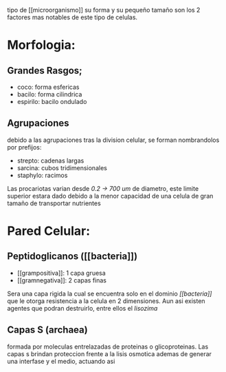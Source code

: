 tipo de [[microorganismo]] su forma y su pequeño tamaño son los 2 factores mas notables de este tipo de celulas.

# Morfologia:

## Grandes Rasgos;

- coco: forma esfericas
- bacilo: forma cilindrica
- espirilo: bacilo ondulado

## Agrupaciones

debido a las agrupaciones tras la division celular, se forman nombrandolos por prefijos:

- strepto: cadenas largas
- sarcina: cubos tridimensionales
- staphylo: racimos

Las procariotas varian desde _0.2 -> 700 um_ de diametro, este limite superior estara dado debido a la menor capacidad de una celula de gran tamaño de transportar nutrientes 

# Pared Celular:
## Peptidoglicanos ([[bacteria]])
- [[grampositiva]]: 1 capa gruesa
- [[gramnegativa]]: 2 capas finas

Sera una capa rigida la cual se encuentra solo en el dominio *[[bacteria]]* que le otorga resistencia a la celula en 2 dimensiones. Aun asi existen agentes que podran destruirlo, entre ellos el *lisozima*  

## Capas S (archaea)
formada por moleculas entrelazadas de proteinas o glicoproteinas. 
Las capas s brindan proteccion frente a la lisis osmotica ademas de generar una interfase y el medio, actuando asi 


